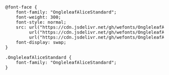 <pre>
@font-face {
    font-family: "OngleleafAliceStandard";
    font-weight: 300;
    font-style: normal;
    src: url("https://cdn.jsdelivr.net/gh/wefonts/OngleleafAliceStandard/OngleleafAliceStandard.woff2") format("woff2"),
         url("https://cdn.jsdelivr.net/gh/wefonts/OngleleafAliceStandard/OngleleafAliceStandard.woff") format("woff"),
         url("https://cdn.jsdelivr.net/gh/wefonts/OngleleafAliceStandard/OngleleafAliceStandard.ttf") format("truetype");
    font-display: swap;
}

.OngleleafAliceStandard {
    font-family: "OngleleafAliceStandard";
}
  
</pre>
